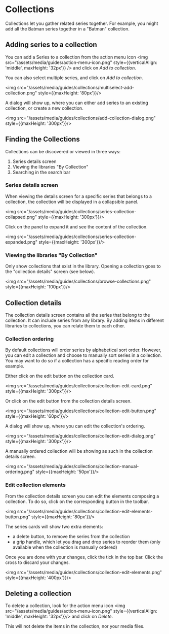# Collections

Collections let you gather related series together. For example, you might add all the Batman series together in a "Batman" collection.

## Adding series to a collection

You can add a Series to a collection from the action menu icon <img src="/assets/media/guides/action-menu-icon.png" style={{verticalAlign: 'middle', maxHeight: '32px'}} /> and click on _Add to collection_.

You can also select multiple series, and click on _Add to collection_.

<img src="/assets/media/guides/collections/multiselect-add-collection.png" style={{maxHeight: '80px'}}/>

A dialog will show up, where you can either add series to an existing collection, or create a new collection.

<img src="/assets/media/guides/collections/add-collection-dialog.png" style={{maxHeight: '300px'}}/>

## Finding the Collections

Collections can be discovered or viewed in three ways:
1. Series details screen
2. Viewing the libraries "By Collection"
3. Searching in the search bar

### Series details screen

When viewing the details screen for a specific series that belongs to a collection, the collection will be displayed in a collapsible panel.

<img src="/assets/media/guides/collections/series-collection-collapsed.png" style={{maxHeight: '300px'}}/>

Click on the panel to expand it and see the content of the collection.

<img src="/assets/media/guides/collections/series-collection-expanded.png" style={{maxHeight: '300px'}}/>

### Viewing the libraries "By Collection"

Only show collections that exist in the library. Opening a collection goes to the "collection details" screen (see below).

<img src="/assets/media/guides/collections/browse-collections.png" style={{maxHeight: '100px'}}/>

## Collection details

The collection details screen contains all the series that belong to the collection. It can include series from any library. By adding items in different libraries to collections, you can relate them to each other.

### Collection ordering

By default collections will order series by alphabetical sort order. However, you can edit a collection and choose to manually sort series in a collection. You may want to do so if a collection has a specific reading order for example.

Either click on the edit button on the collection card.

<img src="/assets/media/guides/collections/collection-edit-card.png" style={{maxHeight: '300px'}}/>

Or click on the edit button from the collection details screen.

<img src="/assets/media/guides/collections/collection-edit-button.png" style={{maxHeight: '60px'}}/>

A dialog will show up, where you can edit the collection's ordering.

<img src="/assets/media/guides/collections/collection-edit-dialog.png" style={{maxHeight: '300px'}}/>

A manually ordered collection will be showing as such in the collection details screen.

<img src="/assets/media/guides/collections/collection-manual-ordering.png" style={{maxHeight: '50px'}}/>

### Edit collection elements

From the collection details screen you can edit the elements composing a collection. To do so, click on the corresponding button in the toolbar.

<img src="/assets/media/guides/collections/collection-edit-elements-button.png" style={{maxHeight: '80px'}}/>

The series cards will show two extra elements:
- a delete button, to remove the series from the collection
- a grip handle, which let you drag and drop series to reorder them (only available when the collection is manually ordered)

Once you are done with your changes, click the tick in the top bar. Click the cross to discard your changes.

<img src="/assets/media/guides/collections/collection-edit-elements.png" style={{maxHeight: '400px'}}/>

## Deleting a collection

To delete a collection, look for the action menu icon <img src="/assets/media/guides/action-menu-icon.png" style={{verticalAlign: 'middle', maxHeight: '32px'}}/> and click on _Delete_.

This will not delete the items in the collection, nor your media files.
